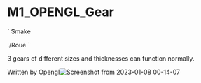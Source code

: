 # M1_OPENGL_Gear
`
$make

./Roue
`  

3 gears of different sizes and thicknesses can function normally.  

Written by Opengl![Screenshot from 2023-01-08 00-14-07](https://user-images.githubusercontent.com/50262380/211173693-a4841db0-2c90-4886-afa3-e5a1e1676755.png)
